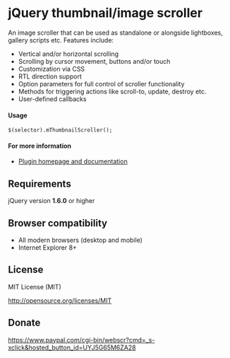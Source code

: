 jQuery thumbnail/image scroller
================================

An image scroller that can be used as standalone or alongside lightboxes, gallery scripts etc. Features include: 

* Vertical and/or horizontal scrolling  
* Scrolling by cursor movement, buttons and/or touch 
* Customization via CSS 
* RTL direction support 
* Option parameters for full control of scroller functionality 
* Methods for triggering actions like scroll-to, update, destroy etc. 
* User-defined callbacks 

#### Usage 

`$(selector).mThumbnailScroller();` 

#### For more information 

* [Plugin homepage and documentation](http://manos.malihu.gr/jquery-thumbnail-scroller/) 

Requirements
-------------------------

jQuery version **1.6.0** or higher

Browser compatibility
-------------------------

* All modern browsers (desktop and mobile)
* Internet Explorer 8+ 

License 
-------------------------

MIT License (MIT)

http://opensource.org/licenses/MIT

Donate 
-------------------------

https://www.paypal.com/cgi-bin/webscr?cmd=_s-xclick&hosted_button_id=UYJ5G65M6ZA28